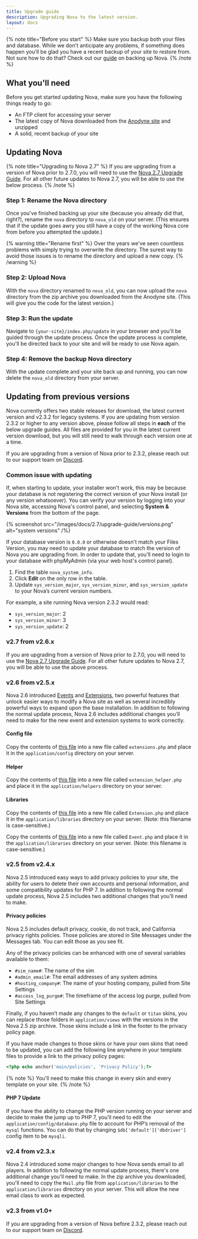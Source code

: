 ```yaml
---
title: Upgrade guide
description: Upgrading Nova to the latest version.
layout: docs
---
```


{% note title="Before you start" %}
Make sure you backup both your files and database. While we don't anticipate any problems, if something does happen you'll be glad you have a recent backup of your site to restore from. Not sure how to do that? Check out our [guide](/docs/2.7/resources/backing-up-nova) on backing up Nova.
{% /note %}

## What you'll need

Before you get started updating Nova, make sure you have the following things ready to go:

- An FTP client for accessing your server
- The latest copy of Nova downloaded from the [Anodyne site](https://anodyne-productions.com) and unzipped
- A solid, recent backup of your site

## Updating Nova

{% note title="Upgrading to Nova 2.7" %}
If you are upgrading from a version of Nova prior to 2.7.0, you will need to use the [Nova 2.7 Upgrade Guide](/docs/2.7/upgrade-guide-27). For all other future updates to Nova 2.7, you will be able to use the below process.
{% /note %}

### Step 1: Rename the Nova directory

Once you've finished backing up your site (because you already did that, right?), rename the `nova` directory to `nova_old` on your server. (This ensures that if the update goes awry you still have a copy of the working Nova core from before you attempted the update.)

{% warning title="Rename first" %}
Over the years we've seen countless problems with simply trying to overwrite the directory. The surest way to avoid those issues is to rename the directory and upload a new copy.
{% /warning %}

### Step 2: Upload Nova

With the `nova` directory renamed to `nova_old`, you can now upload the `nova` directory from the zip archive you downloaded from the Anodyne site. (This will give you the code for the latest version.)

### Step 3: Run the update

Navigate to `{your-site}/index.php/update` in your browser and you'll be guided through the update process. Once the update process is complete, you'll be directed  back to your site and will be ready to use Nova again.

### Step 4: Remove the backup Nova directory

With the update complete and your site back up and running, you can now delete the `nova_old` directory from your server.

## Updating from previous versions

Nova currently offers two stable releases for download, the latest current version and v2.3.2 for legacy systems. If you are updating from version 2.3.2 or higher to any version above, please follow all steps in **each** of the below upgrade guides. All files are provided for you in the latest current version download, but you will still need to walk through each version one at a time.

If you are upgrading from a version of Nova prior to 2.3.2, please reach out to our support team on [Discord](https://discord.gg/7WmKUks).

### Common issue with updating

If, when starting to update, your installer won't work, this may be because your database is not registering the correct version of your Nova install (or any version whatsoever). You can verify your version by logging into your Nova site, accessing Nova's control panel, and selecting **System & Versions** from the bottom of the page.

{% screenshot src="/images/docs/2.7/upgrade-guide/versions.png" alt="system versions" /%}

If your database version is `0.0.0` or otherwise doesn't match your Files Version, you may need to update your database to match the version of Nova you are upgrading from. In order to update that, you’ll need to login to your database with phpMyAdmin (via your web host's control panel).

1. Find the table `nova_system_info`.
2. Click **Edit** on the only row in the table.
3. Update `sys_version_major`, `sys_version_minor`, and `sys_version_update` to your Nova’s current version numbers.

For example, a site running Nova version 2.3.2 would read:

- `sys_version_major`: 2
- `sys_version_minor`: 3
- `sys_version_update`: 2

### v2.7 from v2.6.x

If you are upgrading from a version of Nova prior to 2.7.0, you will need to use the [Nova 2.7 Upgrade Guide](/docs/2.7/upgrade-guide-27). For all other future updates to Nova 2.7, you will be able to use the above process.

### v2.6 from v2.5.x

Nova 2.6 introduced [Events](/docs/2.7/mods/events) and [Extensions](/docs/2.7/mods/extensions), two powerful features that unlock easier ways to modify a Nova site as well as several incredibly powerful ways to expand upon the base installation. In addition to following the normal update process, Nova 2.6 includes additional changes you’ll need to make for the new event and extension systems to work correctly.

#### Config file

Copy the contents of [this file](https://github.com/anodyne/nova/blob/2.6/application/config/extensions.php) into a new file called `extensions.php` and place it in the `application/config` directory on your server.

#### Helper

Copy the contents of [this file](https://github.com/anodyne/nova/blob/2.6/application/helpers/extension_helper.php) into a new file called `extension_helper.php` and place it in the `application/helpers` directory on your server.

#### Libraries

Copy the contents of [this file](https://github.com/anodyne/nova/blob/2.6/application/libraries/Extension.php) into a new file called `Extension.php` and place it in the `application/libraries` directory on your server. (Note: this filename is case-sensitive.)

Copy the contents of [this file](https://github.com/anodyne/nova/blob/2.6/application/libraries/Event.php) into a new file called `Event.php` and place it in the `application/libraries` directory on your server. (Note: this filename is case-sensitive.)

### v2.5 from v2.4.x

Nova 2.5 introduced easy ways to add privacy policies to your site, the ability for users to delete their own accounts and personal information, and some compatibility updates for PHP 7. In addition to following the normal update process, Nova 2.5 includes two additional changes that you’ll need to make.

#### Privacy policies

Nova 2.5 includes default privacy, cookie, do not track, and California privacy rights policies. Those policies are stored in Site Messages under the Messages tab. You can edit those as you see fit.

Any of the privacy policies can be enhanced with one of several variables available to them:

- `#sim_name#`: The name of the sim
- `#admin_email#`: The email addresses of any system admins
- `#hosting_company#`: The name of your hosting company, pulled from Site Settings
- `#access_log_purge#`: The timeframe of the access log purge, pulled from Site Settings

Finally, if you haven’t made any changes to the `default` or `titan` skins, you can replace those folders in `application/views` with the versions in the Nova 2.5 zip archive. Those skins include a link in the footer to the privacy policy page.

If you have made changes to those skins or have your own skins that need to be updated, you can add the following line anywhere in your template files to provide a link to the privacy policy pages:

```php
<?php echo anchor('main/policies', 'Privacy Policy');?>
```

{% note %}
You'll need to make this change in every skin and every template on your site.
{% /note %}

#### PHP 7 Update

If you have the ability to change the PHP version running on your server and decide to make the jump up to PHP 7, you’ll need to edit the `application/config/database.php` file to account for PHP’s removal of the `mysql` functions. You can do that by changing `$db['default']['dbdriver']` config item to be `mysqli`.

### v2.4 from v2.3.x

Nova 2.4 introduced some major changes to how Nova sends email to all players. In addition to following the normal update process, there's one additional change you'll need to make. In the zip archive you downloaded, you'll need to copy the `Mail.php` file from `application/libraries` to the `application/libraries` directory on your server. This will allow the new email class to work as expected.

### v2.3 from v1.0+

If you are upgrading from a version of Nova before 2.3.2, please reach out to our support team on [Discord](https://discord.gg/7WmKUks).
